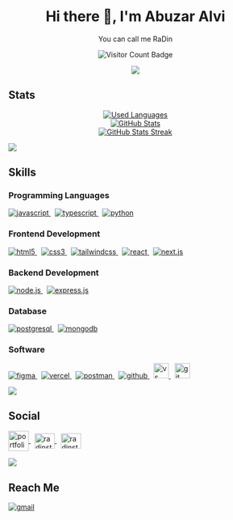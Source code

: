 <h1 align="center">
	Hi there 👋, I'm Abuzar Alvi
</h1>
<p align="center">
	You can call me RaDin
</p>

<p align="center">
	<img src="https://komarev.com/ghpvc/?username=ndrvndr&color=447ff7&label=Profile+views" alt="Visitor Count Badge" />
</p>
<p align="center">
  <a href="https://github.com/DenverCoder1/readme-typing-svg"><img src="https://readme-typing-svg.herokuapp.com?lines=Welcome+to+my+Github+Profile+:);Full-Stack+Web+Developer&center=true&width=380&height=45"></a>
</p>

## Stats

<p align="center">
	<a href="https://github.com/RaDins-18">
		<img src="https://github-readme-stats.vercel.app/api/top-langs/?username=RaDins-18&layout=compact&theme=github_dark&hide_border=true%22%20alt=%22GitHub%20Stats%20Card" alt="Used Languages" /><br />
		<img src="https://github-readme-stats.vercel.app/api?username=RaDins-18&show_icons=true&theme=github_dark&hide_border=true" alt="GitHub Stats" /><br />
		<img src="https://github-readme-streak-stats.herokuapp.com/?user=RaDins-18&theme=github-dark-blue&hide_border=true%22%20alt=%22GitHub%20Stats%20Streak" alt="GitHub Stats Streak" /><br />
	</a>
</p>

<img src="https://user-images.githubusercontent.com/73097560/115834477-dbab4500-a447-11eb-908a-139a6edaec5c.gif">

## Skills
	
### Programming Languages
<p align="left">
	<a href="https://developer.mozilla.org/en-US/docs/Web/JavaScript" target="_blank" rel="noopener noreferrer">
    	<img src="https://img.shields.io/badge/JavaScript-F7DF1E?style=for-the-badge&logo=javascript&logoColor=black" alt="javascript" />
	</a>&nbsp;
	<a href="https://cplusplus.com/" target="_blank" rel="noopener noreferrer">
    	<img src="https://img.shields.io/badge/C++-404D59?style=for-the-badge&logo=cplusplus&logoColor=white" alt="typescript" />
   	 </a>&nbsp;
	<a href="https://www.python.org" target="_blank" rel="noopener noreferrer">
		<img src="https://img.shields.io/badge/Python-3776AB?style=for-the-badge&logo=python&logoColor=white" alt="python" />
	</a>
</p>

### Frontend Development

<p align="left">
	<a href="https://www.w3.org/html/" target="_blank" rel="noopener noreferrer">
    	<img src="https://img.shields.io/badge/HTML5-E34F26?style=for-the-badge&logo=html5&logoColor=white" alt="html5" />
   	</a>&nbsp;
	<a href="https://www.w3schools.com/css/" target="_blank" rel="noopener noreferrer">
    	<img src="https://img.shields.io/badge/CSS3-1572B6?style=for-the-badge&logo=css3&logoColor=white" alt="css3" />
    	</a>&nbsp;
	<a href="https://tailwindcss.com/" target="_blank" rel="noopener noreferrer">
    	<img src="https://img.shields.io/badge/Tailwind_CSS-38B2AC?style=for-the-badge&logo=tailwind-css&logoColor=white" alt="tailwindcss" />
   	 </a>&nbsp;
	<a href="https://react.dev/" target="_blank" rel="noopener noreferrer">
    	<img src="https://img.shields.io/badge/React-204357?style=for-the-badge&logo=react&logoColor=61DAFB" alt="react" />
   	</a>&nbsp;
	<a href="https://nextjs.org/" target="_blank" rel="noopener noreferrer">
    	<img src="https://img.shields.io/badge/next.js-000000?style=for-the-badge&logo=nextdotjs&logoColor=white" alt="next.js" />
   	</a>
</p>

### Backend Development

<p align="left">
	<a href="https://nodejs.org" target="_blank" rel="noopener noreferrer">
    	<img src="https://img.shields.io/badge/Node.js-43853D?style=for-the-badge&logo=node.js&logoColor=white" alt="node.js" />
    </a>&nbsp;
	<a href="https://expressjs.com" target="_blank" rel="noopener noreferrer">
		<img src="https://img.shields.io/badge/Express.js-404D59?style=for-the-badge" alt="express.js" />
	</a>
</p>

### Database

<p align="left">
	<a href="https://www.postgresql.org" target="_blank" rel="noopener noreferrer">
    	<img src="https://img.shields.io/badge/PostgreSQL-316192?style=for-the-badge&logo=postgresql&logoColor=white" alt="postgresql" />
    </a>&nbsp;
	<a href="https://www.mongodb.com/" target="_blank" rel="noopener noreferrer">
    	<img src="https://img.shields.io/badge/MongoDB-4EA94B?style=for-the-badge&logo=mongodb&logoColor=white" alt="mongodb" />
    </a>
</p>

### Software

<p align="left">
	<a href="https://www.figma.com/" target="_blank" rel="noopener noreferrer">
    	<img src="https://img.shields.io/badge/Figma-F24E1E?style=for-the-badge&logo=figma&logoColor=white" alt="figma" />
   	 </a>&nbsp;
	<a href="https://vercel.com/" target="_blank" rel="noopener noreferrer">
    	<img src="https://img.shields.io/badge/vercel-%23000000.svg?style=for-the-badge&logo=vercel&logoColor=white" alt="vercel" />
    </a>&nbsp;
	<a href="https://postman.com" target="_blank" rel="noopener noreferrer">
    	<img src="https://img.shields.io/badge/Postman-443266?style=for-the-badge&logo=postman&logoColor=white" alt="postman" />
    </a>&nbsp;
	<a href="https://github.com" target="_blank" rel="noopener noreferrer">
    	<img src="https://img.shields.io/badge/github-334455?style=for-the-badge&logo=github&logoColor=white" alt="github" />
    </a>&nbsp;
	<a href="https://code.visualstudio.com/" target="_blank" rel="noopener noreferrer">
    	<img src="https://www.vectorlogo.zone/logos/visualstudio_code/visualstudio_code-icon.svg" alt="vs code" width="30" height="30"/>
   	 </a>&nbsp;
	<a href="https://git-scm.com/" target="_blank" rel="noopener noreferrer">
    	<img src="https://www.vectorlogo.zone/logos/git-scm/git-scm-icon.svg" alt="git" width="30" height="30"/>
   	 </a>
</p>

<img src="https://user-images.githubusercontent.com/73097560/115834477-dbab4500-a447-11eb-908a-139a6edaec5c.gif">

## Social

<p align="left">
	<!-- <a href="https://github.com/RaDins-18" target="blank">
		<img align="center" src="https://raw.githubusercontent.com/rahuldkjain/github-profile-readme-generator/master/src/images/icons/Social/linked-in-alt.svg" alt="radinsterritory" height="30" width="40" />
	</a>&nbsp; -->
        <a href="https://radins-portfolio.vercel.app/" target="_blank" rel="noopener noreferrer">
    	        <img align="center" src="https://img.shields.io/badge/portfolio-334455.svg?style=for-the-badge&logo=portfolio&logoColor=white" alt="portfolio" height="40" />
	</a>&nbsp;
	<a href="https://www.instagram.com/radinsterritory/" target="blank">
		<img align="center" src="https://raw.githubusercontent.com/rahuldkjain/github-profile-readme-generator/master/src/images/icons/Social/instagram.svg" alt="radinsterritory" height="30" width="40" />
	</a>&nbsp;
	<a href="https://www.facebook.com/profile.php?id=61562026917473/" target="blank">
		<img align="center" src="https://raw.githubusercontent.com/rahuldkjain/github-profile-readme-generator/master/src/images/icons/Social/facebook.svg" alt="radinsterritory" height="30" width="40" />
	</a>
</p>

<img src="https://user-images.githubusercontent.com/73097560/115834477-dbab4500-a447-11eb-908a-139a6edaec5c.gif">

## Reach Me

<p align="left">
	<a href="mailto:radinofficial15@gmail.com" target="_blank" rel="noopener noreferrer">
		<img src="https://img.shields.io/badge/Gmail-D14836?style=for-the-badge&logo=gmail&logoColor=white" alt="gmail" />
	</a>
</p>
